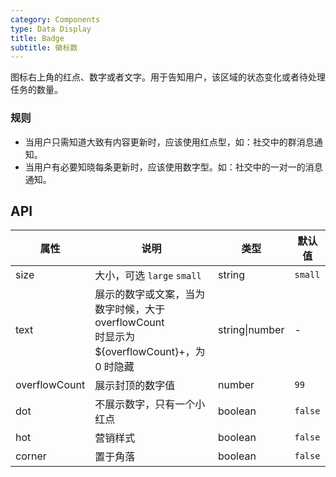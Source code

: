 ```yaml
---
category: Components
type: Data Display
title: Badge
subtitle: 徽标数
---
```


图标右上角的红点、数字或者文字。用于告知用户，该区域的状态变化或者待处理任务的数量。

### 规则

- 当用户只需知道大致有内容更新时，应该使用红点型，如：社交中的群消息通知。
- 当用户有必要知晓每条更新时，应该使用数字型。如：社交中的一对一的消息通知。

## API

属性 | 说明 | 类型 | 默认值
----|-----|------|------
size | 大小，可选 `large` `small` | string | `small`
text | 展示的数字或文案，当为数字时候，大于 overflowCount <br/> 时显示为 ${overflowCount}+，为 0 时隐藏 | string\|number | -
overflowCount | 展示封顶的数字值 | number | `99`
dot | 不展示数字，只有一个小红点 | boolean | `false`
hot | 营销样式 | boolean | `false`
corner | 置于角落 | boolean | `false`
